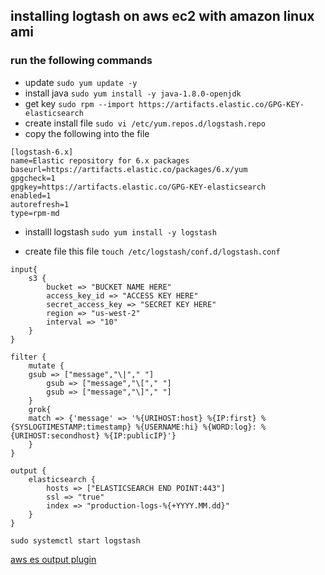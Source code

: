 ## installing logtash on aws ec2 with amazon linux ami

### run the following commands 

* update 
`sudo yum update -y`
* install java
`sudo yum install -y java-1.8.0-openjdk`
* get key 
`sudo rpm --import https://artifacts.elastic.co/GPG-KEY-elasticsearch`
* create install file
`sudo vi /etc/yum.repos.d/logstash.repo`
* copy the following into the file
```
[logstash-6.x]
name=Elastic repository for 6.x packages 
baseurl=https://artifacts.elastic.co/packages/6.x/yum 
gpgcheck=1
gpgkey=https://artifacts.elastic.co/GPG-KEY-elasticsearch
enabled=1
autorefresh=1
type=rpm-md
```
* installl logstash 
`sudo yum install -y logstash`



* create file this file `touch /etc/logstash/conf.d/logstash.conf`

```
input{
    s3 {
        bucket => "BUCKET NAME HERE"
        access_key_id => "ACCESS KEY HERE"
        secret_access_key => "SECRET KEY HERE"
        region => "us-west-2"
        interval => "10"
    }
}

filter {
    mutate {
	gsub => ["message","\|"," "]
        gsub => ["message","\["," "]
        gsub => ["message","\]"," "]
    }
    grok{
	match => {'message' => '%{URIHOST:host} %{IP:first} %{SYSLOGTIMESTAMP:timestamp} %{USERNAME:hi} %{WORD:log}: %{URIHOST:secondhost} %{IP:publicIP}'}
    }
}

output {
    elasticsearch {
        hosts => ["ELASTICSEARCH END POINT:443"]
        ssl => "true"
        index => "production-logs-%{+YYYY.MM.dd}"
    }
}
```
`sudo systemctl start logstash` <br/>


[aws es output plugin](https://github.com/awslabs/logstash-output-amazon_es)
